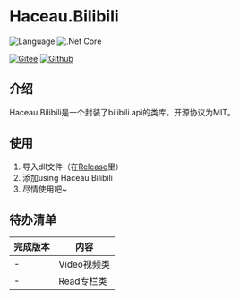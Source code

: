 Haceau.Bilibili
===========
![Language](https://img.shields.io/badge/Language-C%23-blue.svg?style=flat-square) ![.Net Core](https://img.shields.io/badge/.Net&nbsp;Core-3.1-blue.svg?style=flat-square)

[![Gitee](https://img.shields.io/badge/Gitee-辰落火辉Haceau-red.svg?style=flat-square)](https://gitee.com/haceau/Haceau.-Bilibili) [![Github](https://img.shields.io/badge/Github-HaceauZoac-blue.svg?style=flat-square)](https://github.com/Haceau-Zoac/Haceau.Bilibili)

介绍
---
Haceau.Bilibili是一个封装了bilibili api的类库。开源协议为MIT。

使用
---
1. 导入dll文件（在[Release](https://github.com/Haceau-Zoac/Haceau.Bilibili/releases/tag/v1.0.0)里）
2. 添加using Haceau.Bilibili
3. 尽情使用吧~

待办清单
---
|完成版本|内容|
|---|---|
|-|Video视频类|
|-|Read专栏类|